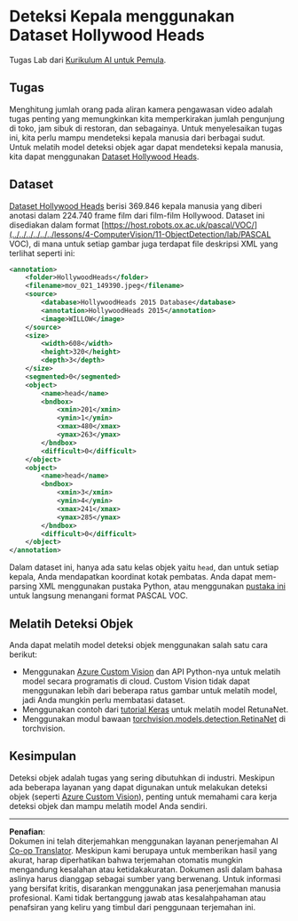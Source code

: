 <!--
CO_OP_TRANSLATOR_METADATA:
{
  "original_hash": "ad568d55ae65c856fe929fc2b278510a",
  "translation_date": "2025-08-29T12:25:22+00:00",
  "source_file": "lessons/4-ComputerVision/11-ObjectDetection/lab/README.md",
  "language_code": "id"
}
-->
# Deteksi Kepala menggunakan Dataset Hollywood Heads

Tugas Lab dari [Kurikulum AI untuk Pemula](https://github.com/microsoft/ai-for-beginners).

## Tugas

Menghitung jumlah orang pada aliran kamera pengawasan video adalah tugas penting yang memungkinkan kita memperkirakan jumlah pengunjung di toko, jam sibuk di restoran, dan sebagainya. Untuk menyelesaikan tugas ini, kita perlu mampu mendeteksi kepala manusia dari berbagai sudut. Untuk melatih model deteksi objek agar dapat mendeteksi kepala manusia, kita dapat menggunakan [Dataset Hollywood Heads](https://www.di.ens.fr/willow/research/headdetection/).

## Dataset

[Dataset Hollywood Heads](https://www.di.ens.fr/willow/research/headdetection/release/HollywoodHeads.zip) berisi 369.846 kepala manusia yang diberi anotasi dalam 224.740 frame film dari film-film Hollywood. Dataset ini disediakan dalam format [https://host.robots.ox.ac.uk/pascal/VOC/](../../../../../../lessons/4-ComputerVision/11-ObjectDetection/lab/PASCAL VOC), di mana untuk setiap gambar juga terdapat file deskripsi XML yang terlihat seperti ini:

```xml
<annotation>
	<folder>HollywoodHeads</folder>
	<filename>mov_021_149390.jpeg</filename>
	<source>
		<database>HollywoodHeads 2015 Database</database>
		<annotation>HollywoodHeads 2015</annotation>
		<image>WILLOW</image>
	</source>
	<size>
		<width>608</width>
		<height>320</height>
		<depth>3</depth>
	</size>
	<segmented>0</segmented>
	<object>
		<name>head</name>
		<bndbox>
			<xmin>201</xmin>
			<ymin>1</ymin>
			<xmax>480</xmax>
			<ymax>263</ymax>
		</bndbox>
		<difficult>0</difficult>
	</object>
	<object>
		<name>head</name>
		<bndbox>
			<xmin>3</xmin>
			<ymin>4</ymin>
			<xmax>241</xmax>
			<ymax>285</ymax>
		</bndbox>
		<difficult>0</difficult>
	</object>
</annotation>
```

Dalam dataset ini, hanya ada satu kelas objek yaitu `head`, dan untuk setiap kepala, Anda mendapatkan koordinat kotak pembatas. Anda dapat mem-parsing XML menggunakan pustaka Python, atau menggunakan [pustaka ini](https://pypi.org/project/pascal-voc/) untuk langsung menangani format PASCAL VOC.

## Melatih Deteksi Objek

Anda dapat melatih model deteksi objek menggunakan salah satu cara berikut:

* Menggunakan [Azure Custom Vision](https://docs.microsoft.com/azure/cognitive-services/custom-vision-service/quickstarts/object-detection?tabs=visual-studio&WT.mc_id=academic-77998-cacaste) dan API Python-nya untuk melatih model secara programatis di cloud. Custom Vision tidak dapat menggunakan lebih dari beberapa ratus gambar untuk melatih model, jadi Anda mungkin perlu membatasi dataset.
* Menggunakan contoh dari [tutorial Keras](https://keras.io/examples/vision/retinanet/) untuk melatih model RetunaNet.
* Menggunakan modul bawaan [torchvision.models.detection.RetinaNet](https://pytorch.org/vision/stable/_modules/torchvision/models/detection/retinanet.html) di torchvision.

## Kesimpulan

Deteksi objek adalah tugas yang sering dibutuhkan di industri. Meskipun ada beberapa layanan yang dapat digunakan untuk melakukan deteksi objek (seperti [Azure Custom Vision](https://docs.microsoft.com/azure/cognitive-services/custom-vision-service/quickstarts/object-detection?tabs=visual-studio&WT.mc_id=academic-77998-cacaste)), penting untuk memahami cara kerja deteksi objek dan mampu melatih model Anda sendiri.

---

**Penafian**:  
Dokumen ini telah diterjemahkan menggunakan layanan penerjemahan AI [Co-op Translator](https://github.com/Azure/co-op-translator). Meskipun kami berupaya untuk memberikan hasil yang akurat, harap diperhatikan bahwa terjemahan otomatis mungkin mengandung kesalahan atau ketidakakuratan. Dokumen asli dalam bahasa aslinya harus dianggap sebagai sumber yang berwenang. Untuk informasi yang bersifat kritis, disarankan menggunakan jasa penerjemahan manusia profesional. Kami tidak bertanggung jawab atas kesalahpahaman atau penafsiran yang keliru yang timbul dari penggunaan terjemahan ini.